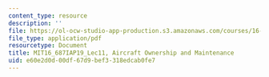 ```yaml
---
content_type: resource
description: ''
file: https://ol-ocw-studio-app-production.s3.amazonaws.com/courses/16-687-private-pilot-ground-school-january-iap-2019/e60e2d0d00df67d9bef3318edcab0fe7_MIT16_687IAP19_Lec11.pdf
file_type: application/pdf
resourcetype: Document
title: MIT16_687IAP19_Lec11, Aircraft Ownership and Maintenance
uid: e60e2d0d-00df-67d9-bef3-318edcab0fe7
---
```

